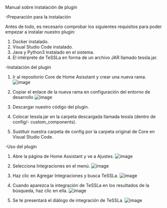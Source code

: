 Manual sobre instalación de plugin

-Preparación para la instalación

Antes de todo, es necesario comprobar los siguientes requisitos para poder empezar
a instalar nuestro plugin:
  1. Docker instalado.
  2. Visual Studio Code instalado.
  3. Java y Python3 instalado en el sistema.
  4. El intérprete de TeSSLa en forma de un archivo JAR llamado tessla.jar.

-Instalación del plugin
  1. Ir al repositorio Core de Home Asisstant y crear una nueva rama.
     ![image](https://github.com/XinXiangLinZhou/tessla/assets/100683297/219612f8-7bd5-41cc-b0df-a88690c4820a)

  2. Copiar el enlace de la nueva rama en configuración del entorno de desarrollo
     ![image](https://github.com/XinXiangLinZhou/tessla/assets/100683297/08926157-5331-4557-8d46-4db5955790b0)

  3. Descargar nuestro código del plugin.
  4. Colocar tessla.jar en la carpeta descargada llamada tessla (dentro de config/-
    custom_components).
  5. Sustituir nuestra carpeta de config por la carpeta original de Core en Visual
    Studio Code.

-Uso del plugin
  1. Abre la página de Home Assistant y ve a Ajustes.
     ![image](https://github.com/XinXiangLinZhou/tessla/assets/100683297/5bf5bb26-e51a-49a9-b26b-218582034d16)

  2. Selecciona Integraciones en el menú.
     ![image](https://github.com/XinXiangLinZhou/tessla/assets/100683297/275537f8-15c5-45d5-92a4-9e09878ff31b)

  3. Haz clic en Agregar Integraciones y busca TeSSLa.
    ![image](https://github.com/XinXiangLinZhou/tessla/assets/100683297/f501651f-8e63-42e2-8c90-80d5c3576624)

  4. Cuando aparezca la integración de TeSSLa en los resultados de la búsqueda,
    haz clic en ella.
    ![image](https://github.com/XinXiangLinZhou/tessla/assets/100683297/b9f36a03-8c2d-4435-8cbd-7bc4c6a95aa7)

  5. Se te presentará el diálogo de integración de TeSSLa.
      ![image](https://github.com/XinXiangLinZhou/tessla/assets/100683297/150306c5-4a17-4b72-8115-87a46481bd0e)
